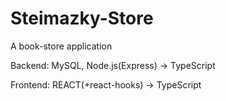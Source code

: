 # Steimazky-Store
A book-store application

Backend: MySQL, Node.js(Express) -> TypeScript

Frontend: REACT(+react-hooks) -> TypeScript
